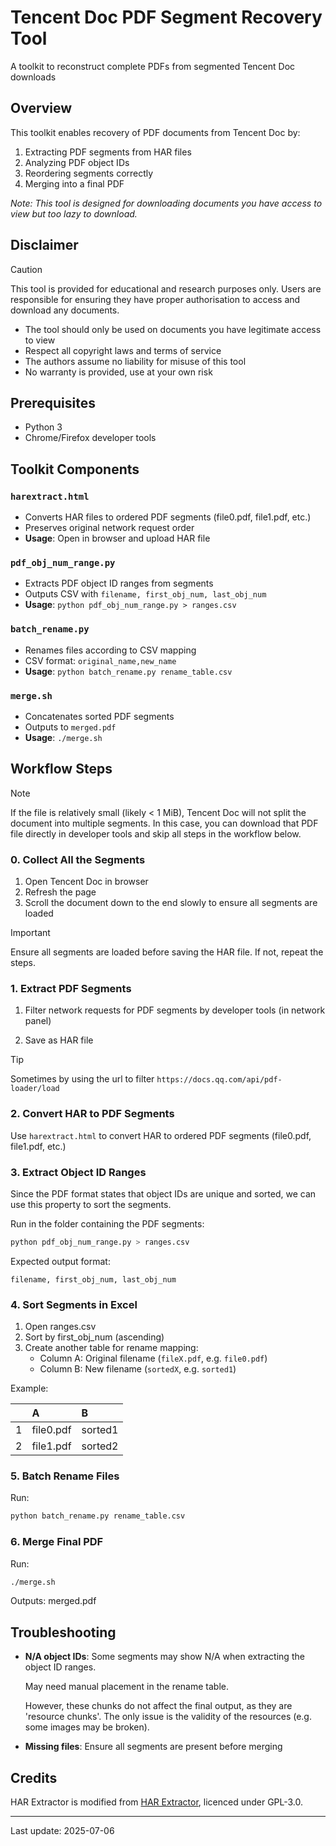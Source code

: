 # Tencent Doc PDF Segment Recovery Tool

A toolkit to reconstruct complete PDFs from segmented Tencent Doc downloads

## Overview

This toolkit enables recovery of PDF documents from Tencent Doc by:

1. Extracting PDF segments from HAR files
2. Analyzing PDF object IDs
3. Reordering segments correctly
4. Merging into a final PDF

*Note: This tool is designed for downloading documents you have access to view but too lazy to download.*

## Disclaimer

> [!CAUTION]
> This tool is provided for educational and research purposes only. Users are responsible for ensuring they have proper authorisation to access and download any documents.
>
> - The tool should only be used on documents you have legitimate access to view
> - Respect all copyright laws and terms of service
> - The authors assume no liability for misuse of this tool
> - No warranty is provided, use at your own risk

## Prerequisites

- Python 3
- Chrome/Firefox developer tools

## Toolkit Components

### `harextract.html`

- Converts HAR files to ordered PDF segments (file0.pdf, file1.pdf, etc.)
- Preserves original network request order
- **Usage**: Open in browser and upload HAR file

### `pdf_obj_num_range.py`

- Extracts PDF object ID ranges from segments
- Outputs CSV with `filename, first_obj_num, last_obj_num`
- **Usage**: `python pdf_obj_num_range.py > ranges.csv`

### `batch_rename.py`

- Renames files according to CSV mapping
- CSV format: `original_name,new_name`
- **Usage**: `python batch_rename.py rename_table.csv`

### `merge.sh`

- Concatenates sorted PDF segments
- Outputs to `merged.pdf`
- **Usage**: `./merge.sh`

## Workflow Steps

> [!NOTE]
> If the file is relatively small (likely < 1 MiB), Tencent Doc will not split the document into multiple segments. In this case, you can download that PDF file directly in developer tools and skip all steps in the workflow below.

### 0. Collect All the Segments

1. Open Tencent Doc in browser
2. Refresh the page
3. Scroll the document down to the end slowly to ensure all segments are loaded

> [!IMPORTANT]
> Ensure all segments are loaded before saving the HAR file. If not, repeat the steps.

### 1. Extract PDF Segments

1. Filter network requests for PDF segments by developer tools (in network panel)

2. Save as HAR file

> [!TIP]
> Sometimes by using the url to filter `https://docs.qq.com/api/pdf-loader/load`

### 2. Convert HAR to PDF Segments

Use `harextract.html` to convert HAR to ordered PDF segments (file0.pdf, file1.pdf, etc.)

### 3. Extract Object ID Ranges

Since the PDF format states that object IDs are unique and sorted, we can use this property to sort the segments.

Run in the folder containing the PDF segments:

```bash
python pdf_obj_num_range.py > ranges.csv
```

Expected output format:

```csv
filename, first_obj_num, last_obj_num
```

### 4. Sort Segments in Excel

1. Open ranges.csv
2. Sort by first_obj_num (ascending)
3. Create another table for rename mapping:
   - Column A: Original filename (`fileX.pdf`, e.g. `file0.pdf`)
   - Column B: New filename (`sortedX`, e.g. `sorted1`)

Example:

||A|B|
|:--|:--|:--|
|1|file0.pdf|sorted1|
|2|file1.pdf|sorted2|

### 5. Batch Rename Files

Run:

```bash
python batch_rename.py rename_table.csv
```

### 6. Merge Final PDF

Run:

```bash
./merge.sh
```

Outputs: merged.pdf

## Troubleshooting

- **N/A object IDs**: Some segments may show N/A when extracting the object ID ranges.

    May need manual placement in the rename table.

    However, these chunks do not affect the final output, as they are 'resource chunks'. The only issue is the validity of the resources (e.g. some images may be broken).

- **Missing files**: Ensure all segments are present before merging

## Credits

HAR Extractor is modified from [HAR Extractor](https://github.com/JC3/harextract), licenced under GPL-3.0.

---

Last update: 2025-07-06
